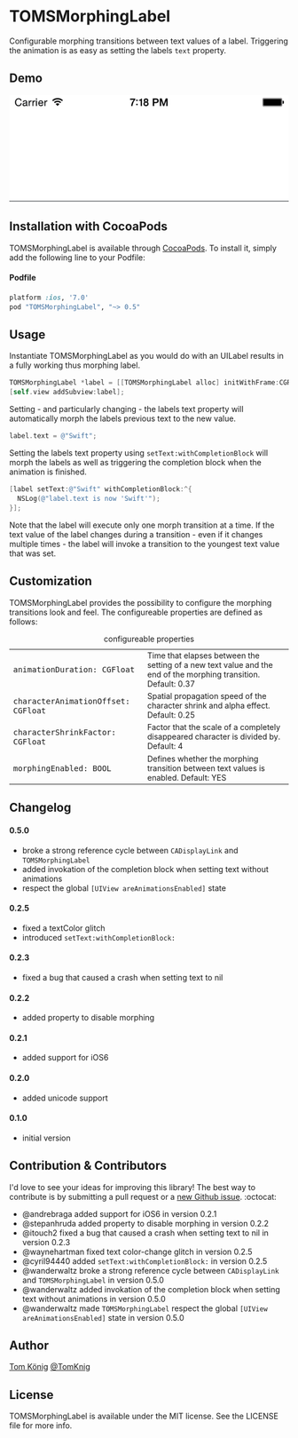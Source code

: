# TOMSMorphingLabel
Configurable morphing transitions between text values of a label.
Triggering the animation is as easy as setting the labels `text` property.

## Demo

![Screen1](demo.gif)

## Installation with CocoaPods

TOMSMorphingLabel is available through [CocoaPods](http://cocoapods.org). To install
it, simply add the following line to your Podfile:

#### Podfile

```ruby
platform :ios, '7.0'
pod "TOMSMorphingLabel", "~> 0.5"
```

## Usage

Instantiate TOMSMorphingLabel as you would do with an UILabel results in a fully working thus morphing label.

```objective-c
TOMSMorphingLabel *label = [[TOMSMorphingLabel alloc] initWithFrame:CGRectMake(0, 42, self.view.frame.size.width, 42)];
[self.view addSubview:label];
```

Setting - and particularly changing - the labels text property will automatically morph the labels previous text to the new value.

```objective-c
label.text = @"Swift";
```

Setting the labels text property using `setText:withCompletionBlock` will morph the labels as well as triggering the completion block when the animation is finished.

```objective-c
[label setText:@"Swift" withCompletionBlock:^{
  NSLog(@"label.text is now 'Swift'");
}];
```

Note that the label will execute only one morph transition at a time. If the text value of the label changes during a transition - even if it changes multiple times - the label will invoke a transition to the youngest text value that was set.

## Customization

TOMSMorphingLabel provides the possibility to configure the morphing transitions look and feel.
The configureable properties are defined as follows:

<table>
  <caption>configureable properties</caption>
  <tr>
    <td><tt>animationDuration: CGFloat</tt></td>
    <td>Time that elapses between the setting of a new text value and the end of the morphing transition. Default: 0.37</td>
  </tr>
  <tr>
    <td><tt>characterAnimationOffset: CGFloat</tt></td>
    <td>Spatial propagation speed of the character shrink and alpha effect. Default: 0.25</td>
  </tr>
  <tr>
    <td><tt>characterShrinkFactor: CGFloat</tt></td>
    <td>Factor that the scale of a completely disappeared character is divided by. Default: 4</td>
  </tr>
  <tr>
    <td><tt>morphingEnabled: BOOL</tt></td>
    <td>Defines whether the morphing transition between text values is enabled. Default: YES</td>
  </tr>
</table>

## Changelog

#### 0.5.0
* broke a strong reference cycle between `CADisplayLink` and `TOMSMorphingLabel`
* added invokation of the completion block when setting text without animations
* respect the global `[UIView areAnimationsEnabled]` state

#### 0.2.5
* fixed a textColor glitch
* introduced `setText:withCompletionBlock:`

#### 0.2.3
* fixed a bug that caused a crash when setting text to nil

#### 0.2.2
* added property to disable morphing

#### 0.2.1
* added support for iOS6

#### 0.2.0
* added unicode support

#### 0.1.0
* initial version

## Contribution & Contributors

I'd love to see your ideas for improving this library!
The best way to contribute is by submitting a pull request or a [new Github issue](https://github.com/TomKnig/TOMSMorphingLabel/issues/new). :octocat:

* @andrebraga added support for iOS6 in version 0.2.1
* @stepanhruda added property to disable morphing in version 0.2.2
* @itouch2 fixed a bug that caused a crash when setting text to nil in version 0.2.3
* @waynehartman fixed text color-change glitch in version 0.2.5  
* @cyril94440 added `setText:withCompletionBlock:` in version 0.2.5
* @wanderwaltz broke a strong reference cycle between `CADisplayLink` and `TOMSMorphingLabel` in version 0.5.0
* @wanderwaltz added invokation of the completion block when setting text without animations in version 0.5.0
* @wanderwaltz made `TOMSMorphingLabel` respect the global `[UIView areAnimationsEnabled]` state in version 0.5.0

## Author

[Tom König](http://github.com/TomKnig) [@TomKnig](https://twitter.com/TomKnig)

## License

TOMSMorphingLabel is available under the MIT license. See the LICENSE file for more info.
